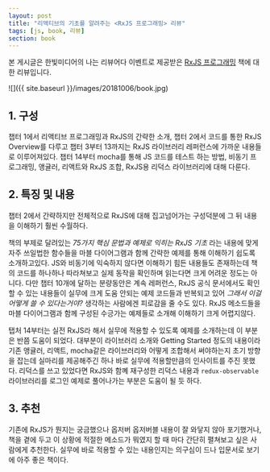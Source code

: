 ```yaml
---
layout: post
title: "리액티브의 기초를 알려주는 <RxJS 프로그래밍> 리뷰"
tags: [js, book, 리뷰]
section: book
---
```


본 게시글은 한빛미디어의 나는 리뷰어다 이벤트로 제공받은 [RxJS 프로그래밍](http://www.hanbit.co.kr/store/books/look.php?p_code=B2578596304) 책에 대한 리뷰입니다.

![]({{ site.baseurl }}/images/20181006/book.jpg)

## 1. 구성

챕터 1에서 리액티브 프로그래밍과 RxJS의 간략한 소개, 챕터 2에서 코드를 통한 RxJS Overview를 다루고 챕터 3부터 13까지는 RxJS 라이브러리 레퍼런스에 가까운 내용들로 이루어져있다. 챕터 14부터 mocha를 통해 JS 코드를 테스트 하는 방법, 비동기 프로그래밍, 앵귤러, 리액트와 RxJS 조합, RxJS용 리덕스 라이브러리에 대해 다룬다.

## 2. 특징 및 내용

챕터 2에서 간략하지만 전체적으로 RxJS에 대해 집고넘어가는 구성덕분에 그 뒤 내용을 이해하기 훨씬 수월하다.

책의 부제로 달려있는 _75가지 핵심 문법과 예제로 익히는 RxJS 기초_ 라는 내용에 맞게 자주 쓰일법한 함수들을 마블 다이어그램과 함께 간략한 예제를 통해 이해하기 쉽도록 소개하고있다. JS와 비동기에 익숙하지 않다면 이해하기 힘든 내용들도 존재하는데 책의 코드를 하나하나 따라쳐보고 실제 동작을 확인하며 읽는다면 크게 어려운 정도는 아니다. 다만 챕터 10개에 달하는 분량동안은 계속 레퍼런스, RxJS 공식 문서에서도 확인할 수 있는 내용들이 실무에 크게 도움 안되는 예제 코드들과 반복되고 있어 _그래서 이걸 어떻게 쓸 수 있다는거야?_ 생각하는 사람에겐 피로감을 줄 수도 있다. RxJS 메소드들을 마블 다이어그램과 함께 구성된 수긍가는 예제들로 소개해 이해하기 크게 어렵지않다.

탭처 14부터는 실전 RxJS라 해서 실무에 적용할 수 있도록 예제를 소개하는데 이 부분은 반쯤 도움이 되었다. 대부분이 라이브러리 소개와 Getting Started 정도의 내용이라 기존 앵귤러, 리액트, mocha같은 라이브러리와 어떻게 조합해서 써야하는지 초기 방향을 잡는데 실마리를 제공해주긴 하나 바로 실무에 적용할만큼의 인사이트를 주진 못했다. 리덕스를 쓰고 있었다면 RxJS와 함꼐 재구성한 리덕스 내용과 `redux-observable` 라이브러리를 로그인 예제로 풀어나가는 부분은 도움이 될 듯 하다.

## 3. 추천

기존에 RxJS가 뭔지는 궁금했으나 옵저버 옵저버블 내용이 잘 와닿지 않아 포기했거나, 책을 곁에 두고 이 상황에 적절한 메소드가 뭐였지 할 때 마다 간단히 펼쳐보고 싶은 사람에게 추천한다. 실무에 바로 적용할 수 있는 내용인지는 의구심이 드나 입문서로 보기에 아주 좋은 책이다.
